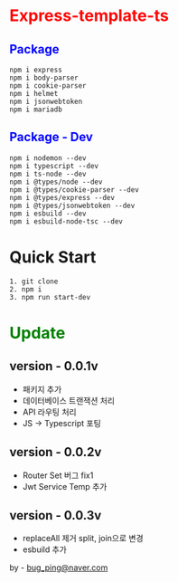 # <span style="color:red">Express-template-ts</span>


## <span style="color:blue">Package</span>
```
npm i express
npm i body-parser
npm i cookie-parser
npm i helmet
npm i jsonwebtoken
npm i mariadb
```

## <span style="color:blue">Package - Dev</span>
```
npm i nodemon --dev
npm i typescript --dev
npm i ts-node --dev
npm i @types/node --dev
npm i @types/cookie-parser --dev
npm i @types/express --dev
npm i @types/jsonwebtoken --dev
npm i esbuild --dev
npm i esbuild-node-tsc --dev

```

# Quick Start
```
1. git clone
2. npm i
3. npm run start-dev
```

# <span style="color:green">Update</span>
## version - 0.0.1v
 - 패키지 추가
 - 데이터베이스 트랜잭션 처리
 - API 라우팅 처리
 - JS → Typescript 포팅

## version - 0.0.2v
 - Router Set 버그 fix1
 - Jwt Service Temp 추가

## version - 0.0.3v
 - replaceAll 제거 split, join으로 변경
 - esbuild 추가

by - bug_ping@naver.com